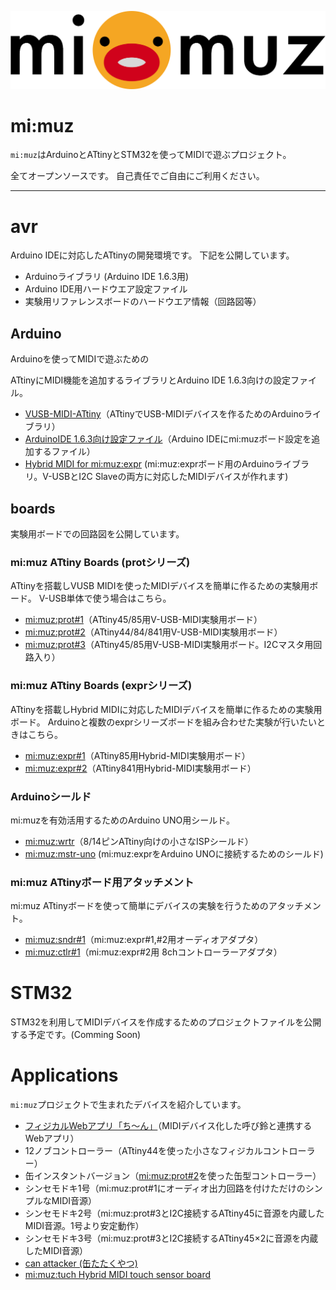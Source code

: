 ![mimuz-logo](./mimuz-logo.png)

# mi:muz

`mi:muz`はArduinoとATtinyとSTM32を使ってMIDIで遊ぶプロジェクト。

全てオープンソースです。
自己責任でご自由にご利用ください。

------
# avr

Arduino IDEに対応したATtinyの開発環境です。
下記を公開しています。

- Arduinoライブラリ (Arduino IDE 1.6.3用)
- Arduino IDE用ハードウエア設定ファイル
- 実験用リファレンスボードのハードウエア情報（回路図等）

## Arduino

Arduinoを使ってMIDIで遊ぶための

ATtinyにMIDI機能を追加するライブラリとArduino IDE 1.6.3向けの設定ファイル。

- [VUSB-MIDI-ATtiny](./arduino/libraries/VUSBMidiATtiny)（ATtinyでUSB-MIDIデバイスを作るためのArduinoライブラリ）
- [ArduinoIDE 1.6.3向け設定ファイル](./arduino/hardware)（Arduino IDEにmi:muzボード設定を追加するファイル）
- [Hybrid MIDI for mi:muz:expr](./arduino/libraries/HybridMidiAttiny) (mi:muz:exprボード用のArduinoライブラリ。V-USBとI2C Slaveの両方に対応したMIDIデバイスが作れます)

## boards

実験用ボードでの回路図を公開しています。

### mi:muz ATtiny Boards (protシリーズ)

ATtinyを搭載しVUSB MIDIを使ったMIDIデバイスを簡単に作るための実験用ボード。
V-USB単体で使う場合はこちら。

- [mi:muz:prot#1](./boards/prot1)（ATtiny45/85用V-USB-MIDI実験用ボード）
- [mi:muz:prot#2](./boards/prot2)（ATtiny44/84/841用V-USB-MIDI実験用ボード）
- [mi:muz:prot#3](./boards/prot3)（ATtiny45/85用V-USB-MIDI実験用ボード。I2Cマスタ用回路入り）

### mi:muz ATtiny Boards (exprシリーズ)

ATtinyを搭載しHybrid MIDIに対応したMIDIデバイスを簡単に作るための実験用ボード。
Arduinoと複数のexprシリーズボードを組み合わせた実験が行いたいときはこちら。

- [mi:muz:expr#1](./boards/expr1)（ATtiny85用Hybrid-MIDI実験用ボード）
- [mi:muz:expr#2](./boards/expr2)（ATtiny841用Hybrid-MIDI実験用ボード）

### Arduinoシールド

mi:muzを有効活用するためのArduino UNO用シールド。

- [mi:muz:wrtr](./boards/wrtr)（8/14ピンATtiny向けの小さなISPシールド）
- [mi:muz:mstr-uno](./boards/mstr-uno) (mi:muz:exprをArduino UNOに接続するためのシールド)

### mi:muz ATtinyボード用アタッチメント

mi:muz ATtinyボードを使って簡単にデバイスの実験を行うためのアタッチメント。

- [mi:muz:sndr#1](./boards/sndr1)（mi:muz:expr#1,#2用オーディオアダプタ）
- [mi:muz:ctlr#1](./boards/ctlr1)（mi:muz:expr#2用 8chコントローラーアダプタ）

# STM32

STM32を利用してMIDIデバイスを作成するためのプロジェクトファイルを公開する予定です。(Comming Soon)

# Applications

`mi:muz`プロジェクトで生まれたデバイスを紹介しています。

- [フィジカルWebアプリ「ち〜ん」](http://qiita.com/tadfmac/items/702e74efad1dd606166a)（MIDIデバイス化した呼び鈴と連携するWebアプリ）
- 12ノブコントローラー（ATtiny44を使った小さなフィジカルコントローラー）
- 缶インスタントバージョン（[mi:muz:prot#2](./boards/prot2)を使った缶型コントローラー）
- シンセモドキ1号（mi:muz:prot#1にオーディオ出力回路を付けただけのシンプルなMIDI音源）
- シンセモドキ2号（mi:muz:prot#3とI2C接続するATtiny45に音源を内蔵したMIDI音源。1号より安定動作）
- シンセモドキ3号（mi:muz:prot#3とI2C接続するATtiny45×2に音源を内蔵したMIDI音源）
- [can attacker (缶たたくやつ)](./applications/canattacker)
- [mi:muz:tuch Hybrid MIDI touch sensor board](./applications/tuch)
